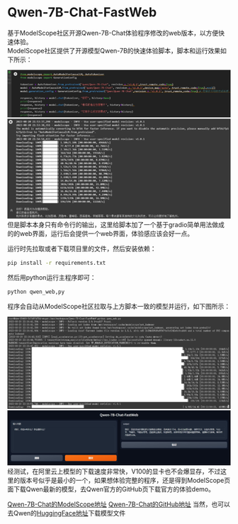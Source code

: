 # Qwen-7B-Chat-FastWeb
基于ModelScope社区开源Qwen-7B-Chat体验程序修改的web版本，以方便快速体验。  
ModelScope社区提供了开源模型Qwen-7B的快速体验脚本，脚本和运行效果如下所示：  
<div align="center">
  <img src="img/pic1.jpg">
</div>
<div align="center">
  <img src="img/pic2.jpg">
</div>
但是脚本本身只有命令行的输出，这里给脚本加了一个基于gradio简单用法做成的的web界面，运行后会提供一个web界面，体验感应该会好一点。  

运行时先拉取或者下载项目里的文件，然后安装依赖： 

```bash
pip install -r requirements.txt
```

然后用python运行主程序即可： 

```bash
python qwen_web,py
```

程序会自动从ModelScope社区拉取与上方脚本一致的模型并运行，如下图所示： 
<div align="center">
  <img src="img/pic3.jpg">
</div>
<div align="center">
  <img src="img/pic4.jpg">
</div>
经测试，在阿里云上模型的下载速度非常快，V100的显卡也不会爆显存，不过这里的版本号似乎是最小的一个，如果想体验完整的程序，还是得到ModelScope页面下载Qwen最新的模型，去Qwen官方的GitHub页下载官方的体验demo。

[Qwen-7B-Chat的ModelScope地址](https://modelscope.cn/models/qwen/Qwen-7B-Chat/summary)
[Qwen-7B-Chat的GitHub地址](https://github.com/QwenLM/Qwen-7B)
当然，也可以去Qwen的[HuggingFace地址](https://huggingface.co/Qwen/Qwen-7B-Chat)下载模型文件
